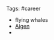 Tags: #career

- flying whales
- [Aigen](https://climatebase.org/company/1131786/aigen---robotics?utm_source=weekly_newsletter&utm_medium=email&utm_campaign=is_maine_really_a_bellwether_for_climate_policy&utm_term=2023-11-15)
- 
